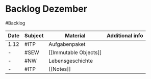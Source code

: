 # Backlog Dezember
#Backlog 

| Date | Subject | Material              | Additional info |
| ---- | ------- | --------------------- | --------------- |
| 1.12 | #ITP    | Aufgabenpaket         |                 |
| -    | #SEW    | [[Immutable Objects]] |                 |
| -    | #NW     | Lebensgeschichte      |                 |
| -    | #ITP    | [[Notes]]                      |                 |
